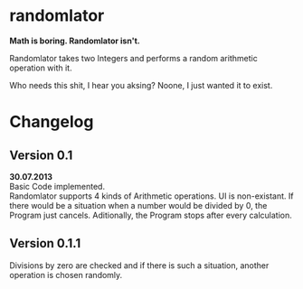 randomlator
===========

__Math is boring. Randomlator isn't.__


Randomlator takes two Integers and performs a random arithmetic operation with it.

Who needs this shit, I hear you aksing? Noone, I just wanted it to exist.


Changelog
===========

Version 0.1
------
__30.07.2013__  
Basic Code implemented.  
Randomlator supports 4 kinds of Arithmetic operations. UI is non-existant. If there would be 
a situation when a number would be divided by 0, the Program just cancels.
Aditionally, the Program stops after every calculation.

Version 0.1.1
-----
Divisions by zero are checked and if there is such a situation, another operation is chosen randomly.
